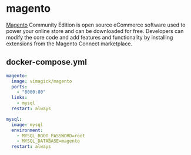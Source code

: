 magento
=======

[Magento][1] Community Edition is open source eCommerce software used to power your
online store and can be downloaded for free. Developers can modify the core
code and add features and functionality by installing extensions from the
Magento Connect marketplace.

## docker-compose.yml

```yaml
magento:
  image: vimagick/magento
  ports:
    - "8000:80"
  links:
    - mysql
  restart: always

mysql:
  image: mysql
  environment:
    - MYSQL_ROOT_PASSWORD=root
    - MYSQL_DATABASE=magento
  restart: always
```

[1]: https://magento.com/
